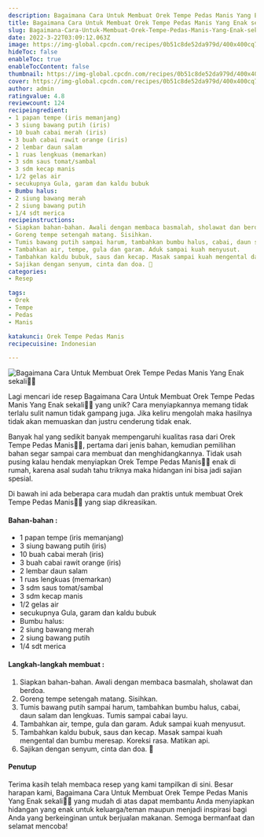 ```yaml
---
description: Bagaimana Cara Untuk Membuat Orek Tempe Pedas Manis Yang Enak sekali"
title: Bagaimana Cara Untuk Membuat Orek Tempe Pedas Manis Yang Enak sekali
slug: Bagaimana-Cara-Untuk-Membuat-Orek-Tempe-Pedas-Manis-Yang-Enak-sekali
date: 2022-3-22T03:09:12.063Z
image: https://img-global.cpcdn.com/recipes/0b51c8de52da979d/400x400cq70/photo.jpg
hideToc: false
enableToc: true
enableTocContent: false
thumbnail: https://img-global.cpcdn.com/recipes/0b51c8de52da979d/400x400cq70/photo.jpg
cover: https://img-global.cpcdn.com/recipes/0b51c8de52da979d/400x400cq70/photo.jpg
author: admin
ratingvalue: 4.8
reviewcount: 124
recipeingredient:
- 1 papan tempe (iris memanjang)
- 3 siung bawang putih (iris)
- 10 buah cabai merah (iris)
- 3 buah cabai rawit orange (iris)
- 2 lembar daun salam
- 1 ruas lengkuas (memarkan)
- 3 sdm saus tomat/sambal
- 3 sdm kecap manis
- 1/2 gelas air
- secukupnya Gula, garam dan kaldu bubuk
- Bumbu halus:
- 2 siung bawang merah
- 2 siung bawang putih
- 1/4 sdt merica
recipeinstructions:
- Siapkan bahan-bahan. Awali dengan membaca basmalah, sholawat dan berdoa.
- Goreng tempe setengah matang. Sisihkan.
- Tumis bawang putih sampai harum, tambahkan bumbu halus, cabai, daun salam dan lengkuas. Tumis sampai cabai layu.
- Tambahkan air, tempe, gula dan garam. Aduk sampai kuah menyusut.
- Tambahkan kaldu bubuk, saus dan kecap. Masak sampai kuah mengental dan bumbu meresap. Koreksi rasa. Matikan api.
- Sajikan dengan senyum, cinta dan doa. 🖤
categories:
- Resep

tags:
- Orek
- Tempe
- Pedas
- Manis

katakunci: Orek Tempe Pedas Manis
recipecuisine: Indonesian

---
```


![Bagaimana Cara Untuk Membuat Orek Tempe Pedas Manis Yang Enak sekali👩‍🍳](https://img-global.cpcdn.com/recipes/0b51c8de52da979d/400x400cq70/photo.jpg)

Lagi mencari ide resep Bagaimana Cara Untuk Membuat Orek Tempe Pedas Manis Yang Enak sekali👩‍🍳 yang unik? Cara menyiapkannya memang tidak terlalu sulit namun tidak gampang juga. Jika keliru mengolah maka hasilnya tidak akan memuaskan dan justru cenderung tidak enak.

Banyak hal yang sedikit banyak mempengaruhi kualitas rasa dari Orek Tempe Pedas Manis👩‍🍳, pertama dari jenis bahan, kemudian pemilihan bahan segar sampai cara membuat dan menghidangkannya. Tidak usah pusing kalau hendak menyiapkan Orek Tempe Pedas Manis👩‍🍳 enak di rumah, karena asal sudah tahu triknya maka hidangan ini bisa jadi sajian spesial.

Di bawah ini ada beberapa cara mudah dan praktis untuk membuat Orek Tempe Pedas Manis👩‍🍳 yang siap dikreasikan.

<!--inarticleads1-->

#### Bahan-bahan :

- 1 papan tempe (iris memanjang)
- 3 siung bawang putih (iris)
- 10 buah cabai merah (iris)
- 3 buah cabai rawit orange (iris)
- 2 lembar daun salam
- 1 ruas lengkuas (memarkan)
- 3 sdm saus tomat/sambal
- 3 sdm kecap manis
- 1/2 gelas air
- secukupnya Gula, garam dan kaldu bubuk
- Bumbu halus:
- 2 siung bawang merah
- 2 siung bawang putih
- 1/4 sdt merica

<!--inarticleads2-->

#### Langkah-langkah membuat :

1. Siapkan bahan-bahan. Awali dengan membaca basmalah, sholawat dan berdoa.
1. Goreng tempe setengah matang. Sisihkan.
1. Tumis bawang putih sampai harum, tambahkan bumbu halus, cabai, daun salam dan lengkuas. Tumis sampai cabai layu.
1. Tambahkan air, tempe, gula dan garam. Aduk sampai kuah menyusut.
1. Tambahkan kaldu bubuk, saus dan kecap. Masak sampai kuah mengental dan bumbu meresap. Koreksi rasa. Matikan api.
1. Sajikan dengan senyum, cinta dan doa. 🖤

#### Penutup

Terima kasih telah membaca resep yang kami tampilkan di sini. Besar harapan kami, Bagaimana Cara Untuk Membuat Orek Tempe Pedas Manis Yang Enak sekali👩‍🍳 yang mudah di atas dapat membantu Anda menyiapkan hidangan yang enak untuk keluarga/teman maupun menjadi inspirasi bagi Anda yang berkeinginan untuk berjualan makanan. Semoga bermanfaat dan selamat mencoba!